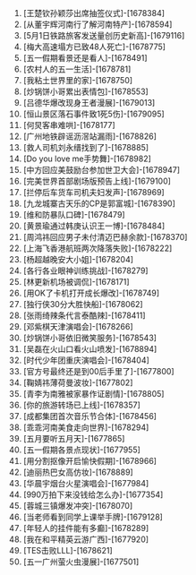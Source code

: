 
1. [王楚钦孙颖莎出席抽签仪式]-[1678384]
1. [从董宇辉河南行了解河南特产]-[1678594]
1. [5月1日铁路旅客发送量创历史新高]-[1679116]
1. [梅大高速塌方已致48人死亡]-[1678775]
1. [五一假期看景还是看人]-[1678491]
1. [农村人的五一生活]-[1678781]
1. [我粘土世界里的家]-[1678750]
1. [炒锅饼小哥累出表情包]-[1678553]
1. [吕德华爆改现身王者漫展]-[1679013]
1. [恒山景区落石事件致1死5伤]-[1679095]
1. [何炅客串难哄]-[1678177]
1. [广州地铁辟谣沥滘站漏雨]-[1678826]
1. [救人司机刘永缙找到了]-[1678885]
1. [Do you love me手势舞]-[1678982]
1. [中方回应美鼓励台参加世卫大会]-[1678947]
1. [完美世界首部剧场版预告上线]-[1679100]
1. [拦停后车货车司机夫妇发声]-[1678969]
1. [九龙城寨古天乐的CP是郭富城]-[1678390]
1. [维和防暴队口碑]-[1678479]
1. [黄景瑜通过韩庚认识王一博]-[1678484]
1. [周鸿祎回应男子未付清迈巴赫余款]-[1678370]
1. [上海飞香港航班两次降落失败]-[1678222]
1. [杨超越晚安大小姐]-[1678204]
1. [各行各业眼神训练挑战]-[1678279]
1. [林更新机场被调侃]-[1678171]
1. [用OK了卡机打开成长爆改]-[1678749]
1. [独行侠30分大胜快船]-[1678062]
1. [张雨绮辣条代言泰酷辣]-[1678411]
1. [邓紫棋天津演唱会]-[1678266]
1. [炒锅饼小哥依旧微笑服务]-[1678543]
1. [吴磊在火山口看火山喷发]-[1678894]
1. [时代少年团重庆演唱会]-[1678404]
1. [官方号最终还是到00后手里了]-[1677800]
1. [鞠婧祎薄荷曼波妆]-[1677802]
1. [青李为南雅被家暴作证剧情]-[1678805]
1. [你的旅游转场已上线]-[1678357]
1. [成都集团首次音乐节合体]-[1678456]
1. [乖乖河南美食走向世界]-[1678294]
1. [五月要听五月天]-[1677865]
1. [五一假期各景点现状]-[1677955]
1. [用分割抠像开启愉快假期]-[1678966]
1. [迪丽热巴女高仿妆]-[1678889]
1. [华晨宇烟台火星演唱会]-[1677984]
1. [990万拍下来没钱给怎么办]-[1677354]
1. [蓉城三镇爆发冲突]-[1678070]
1. [当老师看到同学上课举手牌]-[1679128]
1. [年轻人的挂件能有多癫]-[1678289]
1. [我在和平精英云游广西]-[1677920]
1. [TES击败LLL]-[1678621]
1. [五一广州萤火虫漫展]-[1677501]
